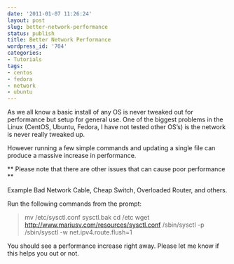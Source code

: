 ```yaml
---
date: '2011-01-07 11:26:24'
layout: post
slug: better-network-performance
status: publish
title: Better Network Performance
wordpress_id: '704'
categories:
- Tutorials
tags:
- centos
- fedora
- network
- ubuntu
---
```


As we all know a basic install of any OS is never tweaked out for performance but setup for general use.  One of the biggest problems in the Linux (CentOS, Ubuntu, Fedora, I have not tested other OS’s) is the network is never really tweaked up.

However running a few simple commands and updating a single file can produce a massive increase in performance.

** Please note that there are other issues that can cause poor performance **

Example Bad Network Cable, Cheap Switch, Overloaded Router, and others.

Run the following commands from the prompt:




> mv /etc/sysctl.conf sysctl.bak
cd /etc
wget http://www.mariusv.com/resources/sysctl.conf
/sbin/sysctl -p
/sbin/sysctl -w net.ipv4.route.flush=1





You should see a performance increase right away.  Please let me know if this helps you out or not.
